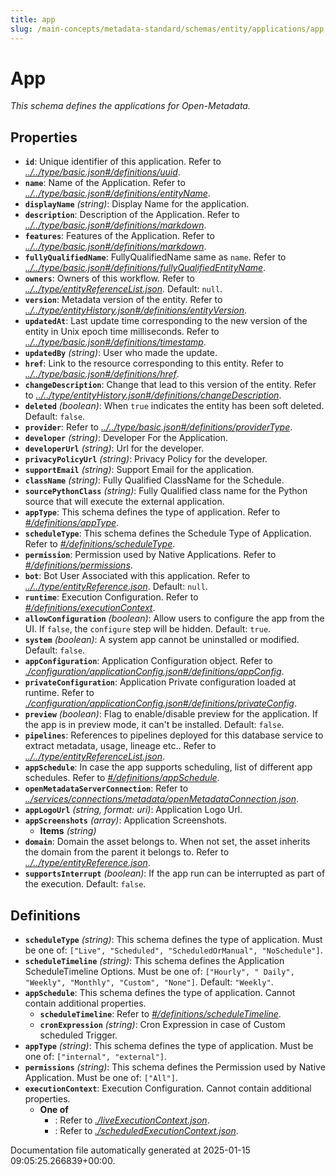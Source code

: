 ```yaml
---
title: app
slug: /main-concepts/metadata-standard/schemas/entity/applications/app
---
```


# App

*This schema defines the applications for Open-Metadata.*

## Properties

- **`id`**: Unique identifier of this application. Refer to *[../../type/basic.json#/definitions/uuid](#/../type/basic.json#/definitions/uuid)*.
- **`name`**: Name of the Application. Refer to *[../../type/basic.json#/definitions/entityName](#/../type/basic.json#/definitions/entityName)*.
- **`displayName`** *(string)*: Display Name for the application.
- **`description`**: Description of the Application. Refer to *[../../type/basic.json#/definitions/markdown](#/../type/basic.json#/definitions/markdown)*.
- **`features`**: Features of the Application. Refer to *[../../type/basic.json#/definitions/markdown](#/../type/basic.json#/definitions/markdown)*.
- **`fullyQualifiedName`**: FullyQualifiedName same as `name`. Refer to *[../../type/basic.json#/definitions/fullyQualifiedEntityName](#/../type/basic.json#/definitions/fullyQualifiedEntityName)*.
- **`owners`**: Owners of this workflow. Refer to *[../../type/entityReferenceList.json](#/../type/entityReferenceList.json)*. Default: `null`.
- **`version`**: Metadata version of the entity. Refer to *[../../type/entityHistory.json#/definitions/entityVersion](#/../type/entityHistory.json#/definitions/entityVersion)*.
- **`updatedAt`**: Last update time corresponding to the new version of the entity in Unix epoch time milliseconds. Refer to *[../../type/basic.json#/definitions/timestamp](#/../type/basic.json#/definitions/timestamp)*.
- **`updatedBy`** *(string)*: User who made the update.
- **`href`**: Link to the resource corresponding to this entity. Refer to *[../../type/basic.json#/definitions/href](#/../type/basic.json#/definitions/href)*.
- **`changeDescription`**: Change that lead to this version of the entity. Refer to *[../../type/entityHistory.json#/definitions/changeDescription](#/../type/entityHistory.json#/definitions/changeDescription)*.
- **`deleted`** *(boolean)*: When `true` indicates the entity has been soft deleted. Default: `false`.
- **`provider`**: Refer to *[../../type/basic.json#/definitions/providerType](#/../type/basic.json#/definitions/providerType)*.
- **`developer`** *(string)*: Developer For the Application.
- **`developerUrl`** *(string)*: Url for the developer.
- **`privacyPolicyUrl`** *(string)*: Privacy Policy for the developer.
- **`supportEmail`** *(string)*: Support Email for the application.
- **`className`** *(string)*: Fully Qualified ClassName for the Schedule.
- **`sourcePythonClass`** *(string)*: Fully Qualified class name for the Python source that will execute the external application.
- **`appType`**: This schema defines the type of application. Refer to *[#/definitions/appType](#definitions/appType)*.
- **`scheduleType`**: This schema defines the Schedule Type of Application. Refer to *[#/definitions/scheduleType](#definitions/scheduleType)*.
- **`permission`**: Permission used by Native Applications. Refer to *[#/definitions/permissions](#definitions/permissions)*.
- **`bot`**: Bot User Associated with this application. Refer to *[../../type/entityReference.json](#/../type/entityReference.json)*. Default: `null`.
- **`runtime`**: Execution Configuration. Refer to *[#/definitions/executionContext](#definitions/executionContext)*.
- **`allowConfiguration`** *(boolean)*: Allow users to configure the app from the UI. If `false`, the `configure` step will be hidden. Default: `true`.
- **`system`** *(boolean)*: A system app cannot be uninstalled or modified. Default: `false`.
- **`appConfiguration`**: Application Configuration object. Refer to *[./configuration/applicationConfig.json#/definitions/appConfig](#configuration/applicationConfig.json#/definitions/appConfig)*.
- **`privateConfiguration`**: Application Private configuration loaded at runtime. Refer to *[./configuration/applicationConfig.json#/definitions/privateConfig](#configuration/applicationConfig.json#/definitions/privateConfig)*.
- **`preview`** *(boolean)*: Flag to enable/disable preview for the application. If the app is in preview mode, it can't be installed. Default: `false`.
- **`pipelines`**: References to pipelines deployed for this database service to extract metadata, usage, lineage etc.. Refer to *[../../type/entityReferenceList.json](#/../type/entityReferenceList.json)*.
- **`appSchedule`**: In case the app supports scheduling, list of different app schedules. Refer to *[#/definitions/appSchedule](#definitions/appSchedule)*.
- **`openMetadataServerConnection`**: Refer to *[../services/connections/metadata/openMetadataConnection.json](#/services/connections/metadata/openMetadataConnection.json)*.
- **`appLogoUrl`** *(string, format: uri)*: Application Logo Url.
- **`appScreenshots`** *(array)*: Application Screenshots.
  - **Items** *(string)*
- **`domain`**: Domain the asset belongs to. When not set, the asset inherits the domain from the parent it belongs to. Refer to *[../../type/entityReference.json](#/../type/entityReference.json)*.
- **`supportsInterrupt`** *(boolean)*: If the app run can be interrupted as part of the execution. Default: `false`.
## Definitions

- **`scheduleType`** *(string)*: This schema defines the type of application. Must be one of: `["Live", "Scheduled", "ScheduledOrManual", "NoSchedule"]`.
- **`scheduleTimeline`** *(string)*: This schema defines the Application ScheduleTimeline Options. Must be one of: `["Hourly", " Daily", "Weekly", "Monthly", "Custom", "None"]`. Default: `"Weekly"`.
- **`appSchedule`**: This schema defines the type of application. Cannot contain additional properties.
  - **`scheduleTimeline`**: Refer to *[#/definitions/scheduleTimeline](#definitions/scheduleTimeline)*.
  - **`cronExpression`** *(string)*: Cron Expression in case of Custom scheduled Trigger.
- **`appType`** *(string)*: This schema defines the type of application. Must be one of: `["internal", "external"]`.
- **`permissions`** *(string)*: This schema defines the Permission used by Native Application. Must be one of: `["All"]`.
- **`executionContext`**: Execution Configuration. Cannot contain additional properties.
  - **One of**
    - : Refer to *[./liveExecutionContext.json](#liveExecutionContext.json)*.
    - : Refer to *[./scheduledExecutionContext.json](#scheduledExecutionContext.json)*.


Documentation file automatically generated at 2025-01-15 09:05:25.266839+00:00.
